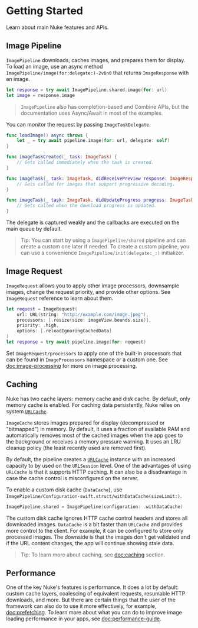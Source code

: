 # Getting Started

Learn about main Nuke features and APIs.

## Image Pipeline

``ImagePipeline`` downloads, caches images, and prepares them for display. To load an image, use an async method ``ImagePipeline/image(for:delegate:)-2v6n0`` that returns ``ImageResponse`` with an image.

```swift
let response = try await ImagePipeline.shared.image(for: url)
let image = response.image
```

> ``ImagePipeline`` also has completion-based and Combine APIs, but the documentation uses Async/Await in most of the examples.

You can monitor the request by passing ``ImageTaskDelegate``.

```swift
func loadImage() async throws {
    let _ = try await pipeline.image(for: url, delegate: self)
}

func imageTaskCreated(_ task: ImageTask) {
    // Gets called immediately when the task is created.
}

func imageTask(_ task: ImageTask, didReceivePreview response: ImageResponse) {
    // Gets called for images that support progressive decoding.
}

func imageTask(_ task: ImageTask, didUpdateProgress progress: ImageTask.Progress) {
    // Gets called when the download progress is updated.
}
```

The delegate is captured weakly and the callbacks are executed on the main queue by default.

> Tip: You can start by using a ``ImagePipeline/shared`` pipeline and can create a custom one later if needed. To create a custom pipeline, you can use a convenience ``ImagePipeline/init(delegate:_:)`` initializer.

## Image Request

``ImageRequest`` allows you to apply other image processors, downsample images, change the request priority, and provide other options. See ``ImageRequest`` reference to learn about them.

```swift
let request = ImageRequest(
    url: URL(string: "http://example.com/image.jpeg"),
    processors: [.resize(size: imageView.bounds.size)],
    priority: .high,
    options: [.reloadIgnoringCachedData]
)
let response = try await pipeline.image(for: request)
```

Set ``ImageRequest/processors`` to apply one of the built-in processors that can be found in ``ImageProcessors`` namespace or a custom one. See <doc:image-processing> for more on image processing.

## Caching

Nuke has two cache layers: memory cache and disk cache. By default, only memory cache is enabled. For caching data persistently, Nuke relies on system [`URLCache`](https://developer.apple.com/documentation/foundation/urlcache).

``ImageCache`` stores images prepared for display (decompressed or "bitmapped") in memory. By default, it uses a fraction of available RAM and automatically removes most of the cached images when the app goes to the background or receives a memory pressure warning. It uses an LRU cleanup policy (the least recently used are removed first).

By default, the pipeline creates a [`URLCache`](https://developer.apple.com/documentation/foundation/urlcache) instance with an increased capacity to by used on the `URLSession` level. One of the advantages of using `URLCache` is that it supports HTTP caching. It can also be a disadvantage in case the cache control is misconfigured on the server.

To enable a custom disk cache (``DataCache``), use ``ImagePipeline/Configuration-swift.struct/withDataCache(sizeLimit:)``.

```swift
ImagePipeline.shared = ImagePipeline(configuration: .withDataCache)
```

The custom disk cache ignores HTTP cache control headers and stores all downloaded images. ``DataCache`` is a bit faster than `URLCache` and provides more control to the client. For example, it can be configured to store only processed images. The downside is that the images don't get validated and if the URL content changes, the app will continue showing stale data.  

> Tip: To learn more about caching, see <doc:caching> section.

## Performance

One of the key Nuke's features is performance. It does a lot by default: custom cache layers, coalescing of equivalent requests, resumable HTTP downloads, and more. But there are certain things that the user of the framework can also do to use it more effectively, for example, <doc:prefetching>. To learn more about what you can do to improve image loading performance in your apps, see <doc:performance-guide>.
